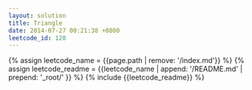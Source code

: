 ```yaml
---
layout: solution
title: Triangle
date: 2014-07-27 00:21:38 +0800
leetcode_id: 120
---
```

{% assign leetcode_name = {{page.path | remove: '/index.md'}}  %}
{% assign leetcode_readme = {{leetcode_name | append: '/README.md' | prepend: '_root/' }}  %}
{% include {{leetcode_readme}} %}
